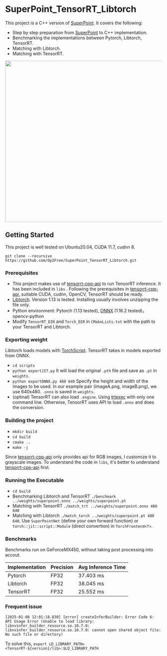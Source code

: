 # SuperPoint_TensorRT_Libtorch
This project is a C++ version of [SuperPoint](https://github.com/magicleap/SuperPointPretrainedNetwork). It covers the following:

- Step by step preparation from [SuperPoint](https://github.com/magicleap/SuperPointPretrainedNetwork) to C++ implementation.
- Benchmarking the implementations between Pytorch, Libtorch, TensorRT.
- Matching with Libtorch.
- Matching with TensorRT.

<img src="data/matching.png" width="520">

## Getting Started
This project is well tested on Ubuntu20.04, CUDA 11.7, cudnn 8. 

`git clone --recursive https://github.com/Op2Free/SuperPoint_TensorRT_Libtorch.git`

### Prerequisites
- This project makes use of [tensorrt-cpp-api](https://github.com/cyrusbehr/tensorrt-cpp-api.git) to run TensorRT inference. It has been included in `libs` . Following the prerequisites in [tensorrt-cpp-api](https://github.com/cyrusbehr/tensorrt-cpp-api.git), suitable CUDA, cudnn, OpenCV, TensorRT should be ready.
- [Libtorch](https://pytorch.org/cppdocs/installing.html). Version 1.13 is tested. Installing usually involves unzipping the file only.
- Python environment: Pytorch (1.13 tested), [ONNX](https://onnxruntime.ai/docs/install/) (1.16.2 tested)， opencv-python
- Modify `TensorRT_DIR` and `Torch_DIR` in `CMakeLists.txt` with the path to your TensorRT and Libtorch.

### Exporting weight
Libtorch loads models with [TorchScript](https://pytorch.org/tutorials/advanced/cpp_export.html). TensorRT takes in models exported from ONNX.

- `cd scripts`
- `python exportJIT.py` It will load the original `.pth` file and save as `.pt` in `weights`.
- `python exportONNX.py 480 640` Specify the height and width of the images to be used. In our example pair (imageA.png, imageB.png), we use 640x480. `.onnx` is saved in `weights`.
- (optinal) TensorRT can also load `.engine`. Using [trtexec](https://docs.nvidia.com/deeplearning/tensorrt/quick-start-guide/index.html#convert-onnx-engine) with only one command line. Otherwise, TensorRT uses API to load `.onnx` and does the conversion.

### Building the project
- `mkdir build`
- `cd build`
- `cmake ..`
- `make -j`

Since [tensorrt-cpp-api](https://github.com/cyrusbehr/tensorrt-cpp-api.git) only provides api for RGB images, I customize it to grayscale images. To understand the code in `libs`, it's better to understand [tensorrt-cpp-api](https://github.com/cyrusbehr/tensorrt-cpp-api.git) first.

### Running the Executable
- `cd build`
- Benchmarking Libtorch and TensorRT `./benchmark ../weights/superpoint.onnx ../weights/superpoint.pt`
- Matching with TensorRT `./match_trt ../weights/superpoint.onnx 480 640`
- Matching with Libtorch `./match_torch ../weights/superpoint.pt 480 640`. Use `SuperPointNet` (define your own forward function) or `torch::jit::script::Module` (direct convertion) in `TorchFrontend<T>`.

### Benchmarks
Benchmarks run on GeForceMX450, without taking post processing into accout.

| Implementation   | Precision | Avg Inference Time |
|---------|-----------|--------------------|
| Pytorch | FP32      |  37.403 ms           |
| Libtorch | FP32      |  38.045 ms           |
| TensorRT | FP32      |  25.552 ms           |

### Frequent issue
```
[2025-01-08 12:01:18.830] [error] createInferBuilder: Error Code 6: API Usage Error (Unable to load library: libnvinfer_builder_resource.so.10.7.0: libnvinfer_builder_resource.so.10.7.0: cannot open shared object file: No such file or directory)
```

To solve this, `export LD_LIBRARY_PATH=<TensorRT-${version}/lib>:$LD_LIBRARY_PATH`

